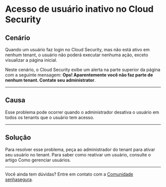 # Acesso de usuário inativo no Cloud Security

## Cenário
Quando um usuário faz login no Cloud Security, mas não está ativo em nenhum tenant, o usuário não poderá executar nenhuma ação, exceto visualizar a página inicial.

Neste cenário, o Cloud Security exibe um alerta na parte superior da página com a seguinte mensagem: **Ops! Aparentemente você não faz parte de nenhum tenant. Contate seu administrator**.

* * *

## Causa
Esse problema pode ocorrer quando o administrador desativa o usuário em todos os tenants que o usuário tem acesso.

* * *

## Solução
Para resolver esse problema, peça ao administrador do tenant para ativar seu usuário no tenant. Para saber como reativar um usuário, consulte o artigo Como gerenciar usuários.

* * *
Você ainda tem dúvidas? Entre em contato com a [Comunidade senhasegura](https://community.senhasegura.io/).
